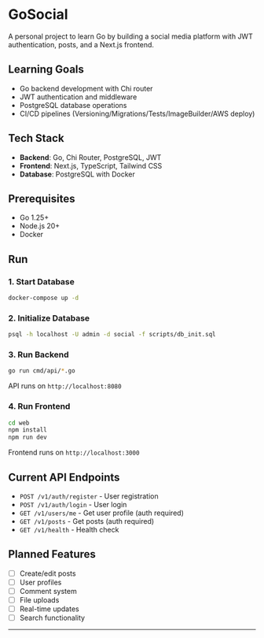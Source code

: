 # GoSocial

A personal project to learn Go by building a social media platform with JWT authentication, posts, and a Next.js frontend.

## Learning Goals

- Go backend development with Chi router
- JWT authentication and middleware
- PostgreSQL database operations
- CI/CD pipelines (Versioning/Migrations/Tests/ImageBuilder/AWS deploy)

## Tech Stack

- **Backend**: Go, Chi Router, PostgreSQL, JWT
- **Frontend**: Next.js, TypeScript, Tailwind CSS
- **Database**: PostgreSQL with Docker

## Prerequisites

- Go 1.25+
- Node.js 20+
- Docker

## Run

### 1. Start Database
```bash
docker-compose up -d
```

### 2. Initialize Database
```bash
psql -h localhost -U admin -d social -f scripts/db_init.sql
```

### 3. Run Backend
```bash
go run cmd/api/*.go
```
API runs on `http://localhost:8080`

### 4. Run Frontend
```bash
cd web
npm install
npm run dev
```
Frontend runs on `http://localhost:3000`

## Current API Endpoints

- `POST /v1/auth/register` - User registration
- `POST /v1/auth/login` - User login  
- `GET /v1/users/me` - Get user profile (auth required)
- `GET /v1/posts` - Get posts (auth required)
- `GET /v1/health` - Health check

## Planned Features

- [ ] Create/edit posts
- [ ] User profiles
- [ ] Comment system
- [ ] File uploads
- [ ] Real-time updates
- [ ] Search functionality

---
